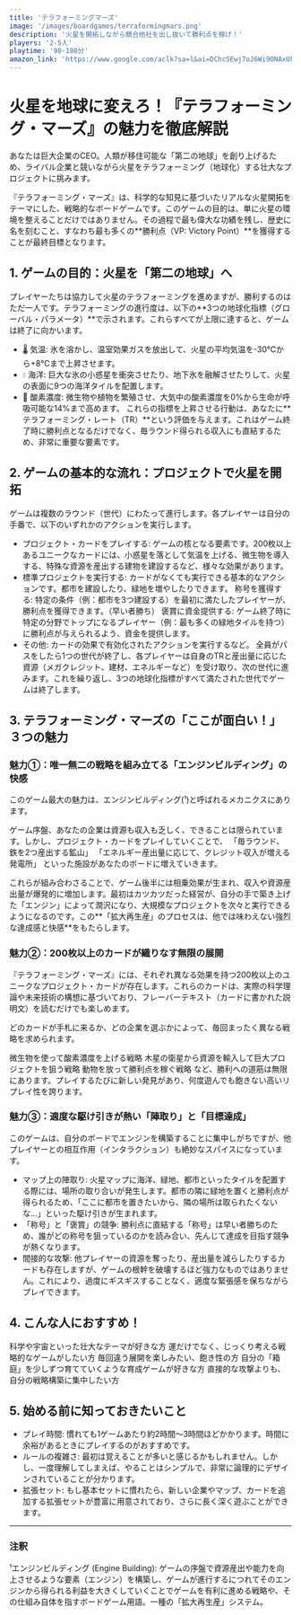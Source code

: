 ```yaml
---
title: 'テラフォーミングマーズ'
image: '/images/boardgames/terraformingmars.png'
description: '火星を開拓しながら競合他社を出し抜いて勝利点を稼げ！'
players: '2-5人'
playtime: '90-180分'
amazon_link: 'https://www.google.com/aclk?sa=l&ai=DChcSEwj7oJ6Wi9ONAxUkbg8CHYKdH_8YABADGgJ0Yg&co=1&gclid=CjwKCAjwl_XBBhAUEiwAWK2hzkbRmO63tUc3ERnBjaXWA2h1ouIW_AgIoxzXolRPhgbrosKaDflMFxoCBQ0QAvD_BwE&category=acrcp_v1_48&sig=AOD64_0cjbFLNE157Wz342SH6P3QcVHNOw&ctype=5&q=&ved=2ahUKEwiG-5iWi9ONAxWWl1YBHSg_PYsQ9aACKAB6BAgEEBA&adurl='
---
```


# 火星を地球に変えろ！『テラフォーミング・マーズ』の魅力を徹底解説
あなたは巨大企業のCEO。人類が移住可能な「第二の地球」を創り上げるため、ライバル企業と競いながら火星をテラフォーミング（地球化）する壮大なプロジェクトに挑みます。

『テラフォーミング・マーズ』は、科学的な知見に基づいたリアルな火星開拓をテーマにした、戦略的なボードゲームです。このゲームの目的は、単に火星の環境を整えることだけではありません。その過程で最も偉大な功績を残し、歴史に名を刻むこと、すなわち最も多くの**勝利点（VP: Victory Point）**を獲得することが最終目標となります。

## 1. ゲームの目的：火星を「第二の地球」へ
プレイヤーたちは協力して火星のテラフォーミングを進めますが、勝利するのはただ一人です。テラフォーミングの進行度は、以下の**3つの地球化指標（グローバル・パラメータ）**で示されます。これらすべてが上限に達すると、ゲームは終了に向かいます。

- 🌡️ 気温: 氷を溶かし、温室効果ガスを放出して、火星の平均気温を-30℃から+8℃まで上昇させます。
- 💧 海洋: 巨大な氷の小惑星を衝突させたり、地下氷を融解させたりして、火星の表面に9つの海洋タイルを配置します。
- 💨 酸素濃度: 微生物や植物を繁殖させ、大気中の酸素濃度を0%から生命が呼吸可能な14%まで高めます。
これらの指標を上昇させる行動は、あなたに**テラフォーミング・レート（TR）**という評価を与えます。これはゲーム終了時に勝利点となるだけでなく、毎ラウンド得られる収入にも直結するため、非常に重要な要素です。

## 2. ゲームの基本的な流れ：プロジェクトで火星を開拓
ゲームは複数のラウンド（世代）にわたって進行します。各プレイヤーは自分の手番で、以下のいずれかのアクションを実行します。

- プロジェクト・カードをプレイする: ゲームの核となる要素です。200枚以上あるユニークなカードには、小惑星を落として気温を上げる、微生物を導入する、特殊な資源を産出する建物を建設するなど、様々な効果があります。
- 標準プロジェクトを実行する: カードがなくても実行できる基本的なアクションです。都市を建設したり、緑地を増やしたりできます。
称号を獲得する: 特定の条件（例：都市を3つ建設する）を最初に満たしたプレイヤーが、勝利点を獲得できます。（早い者勝ち）
褒賞に資金提供する: ゲーム終了時に特定の分野でトップになるプレイヤー（例：最も多くの緑地タイルを持つ）に勝利点が与えられるよう、資金を提供します。
- その他: カードの効果で有効化されたアクションを実行するなど。
全員がパスをしたら1つの世代が終了し、各プレイヤーは自身のTRと産出量に応じた資源（メガクレジット、建材、エネルギーなど）を受け取り、次の世代に進みます。これを繰り返し、3つの地球化指標がすべて満たされた世代でゲームは終了します。

## 3. テラフォーミング・マーズの「ここが面白い！」３つの魅力
### 魅力①：唯一無二の戦略を組み立てる「エンジンビルディング」の快感
このゲーム最大の魅力は、エンジンビルディング(¹)と呼ばれるメカニクスにあります。

ゲーム序盤、あなたの企業は資源も収入も乏しく、できることは限られています。しかし、プロジェクト・カードをプレイしていくことで、
「毎ラウンド、鉄を2つ産出する鉱山」
「エネルギー産出量に応じて、クレジット収入が増える発電所」
といった施設があなたのボードに増えていきます。

これらが組み合わさることで、ゲーム後半には相乗効果が生まれ、収入や資源産出量が爆発的に増加します。最初はカツカツだった経営が、自分の手で築き上げた「エンジン」によって潤沢になり、大規模なプロジェクトを次々と実行できるようになるのです。この**「拡大再生産」のプロセスは、他では味わえない強烈な達成感と快感**をもたらします。

### 魅力②：200枚以上のカードが織りなす無限の展開
『テラフォーミング・マーズ』には、それぞれ異なる効果を持つ200枚以上のユニークなプロジェクト・カードが存在します。これらのカードは、実際の科学理論や未来技術の構想に基づいており、フレーバーテキスト（カードに書かれた説明文）を読むだけでも楽しめます。

どのカードが手札に来るか、どの企業を選ぶかによって、毎回まったく異なる戦略を求められます。

微生物を使って酸素濃度を上げる戦略
木星の衛星から資源を輸入して巨大プロジェクトを狙う戦略
動物を放って勝利点を稼ぐ戦略
など、勝利への道筋は無限にあります。プレイするたびに新しい発見があり、何度遊んでも飽きない高いリプレイ性を誇ります。

### 魅力③：適度な駆け引きが熱い「陣取り」と「目標達成」
このゲームは、自分のボードでエンジンを構築することに集中しがちですが、他プレイヤーとの相互作用（インタラクション）も絶妙なスパイスになっています。

- マップ上の陣取り: 火星マップに海洋、緑地、都市といったタイルを配置する際には、場所の取り合いが発生します。都市の隣に緑地を置くと勝利点が得られるため、「ここに都市を置きたいから、隣の場所は取られたくないな…」といった駆け引きが生まれます。
- 「称号」と「褒賞」の競争: 勝利点に直結する「称号」は早い者勝ちのため、誰がどの称号を狙っているのかを読み合い、先んじて達成を目指す競争が熱くなります。
- 間接的な攻撃: 他プレイヤーの資源を奪ったり、産出量を減らしたりするカードも存在しますが、ゲームの根幹を破壊するほど強力なものではありません。これにより、過度にギスギスすることなく、適度な緊張感を保ちながらプレイできます。

## 4. こんな人におすすめ！
科学や宇宙といった壮大なテーマが好きな方
運だけでなく、じっくり考える戦略的なゲームがしたい方
毎回違う展開を楽しみたい、飽き性の方
自分の「箱庭」を少しずつ育てていくような育成ゲームが好きな方
直接的な攻撃よりも、自分の戦略構築に集中したい方

## 5. 始める前に知っておきたいこと
- プレイ時間: 慣れても1ゲームあたり約2時間～3時間ほどかかります。時間に余裕があるときにプレイするのがおすすめです。
- ルールの複雑さ: 最初は覚えることが多いと感じるかもしれません。しかし、一度理解してしまえば、やることはシンプルで、非常に論理的にデザインされていることが分かります。
- 拡張セット: もし基本セットに慣れたら、新しい企業やマップ、カードを追加する拡張セットが豊富に用意されており、さらに長く深く遊ぶことができます。

---

### 注釈
¹エンジンビルディング (Engine Building): ゲームの序盤で資源産出や能力を向上させるような要素（エンジン）を構築し、ゲームが進行するにつれてそのエンジンから得られる利益を大きくしていくことでゲームを有利に進める戦略や、その仕組み自体を指すボードゲーム用語。一種の「拡大再生産」システム。